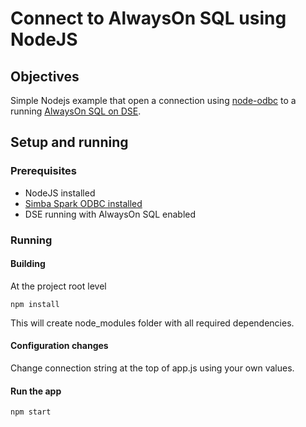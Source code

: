 # Connect to AlwaysOn SQL using NodeJS

## Objectives
Simple Nodejs example that open a connection using [node-odbc](https://www.npmjs.com/package/odbc) to a running [AlwaysOn SQL on DSE](https://docs.datastax.com/en/dse/6.7/dse-dev/datastax_enterprise/spark/alwaysOnSql.html).

## Setup and running

### Prerequisites

* NodeJS installed
* [Simba Spark ODBC installed](https://docs.datastax.com/en/dse/6.7/dse-dev/datastax_enterprise/spark/simbaOdbcDriver.html)
* DSE running with AlwaysOn SQL enabled

### Running
#### Building
At the project root level

```npm install```

This will create node_modules folder with all required dependencies.

#### Configuration changes
Change connection string at the top of app.js using your own values.

#### Run the app
```npm start```

